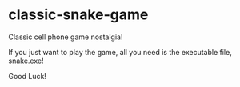 # classic-snake-game
Classic cell phone game nostalgia!

If you just want to play the game, all you need is the executable file, snake.exe!

Good Luck!
